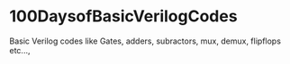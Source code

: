 # 100DaysofBasicVerilogCodes
Basic Verilog codes like Gates, adders, subractors, mux, demux, flipflops etc...,
